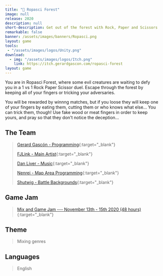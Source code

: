 ```yaml
---
title: "🌲 Ropasci Forest"
image: null
release: 2020
description: null
short-description: Get out of the forest with Rock, Paper and Scissors.
remarkable: false
banner: /assets/images/banners/Ropasci.png
layout: game
tools:
 - "/assets/images/logos/Unity.png"
download:
  - img: "/assets/images/logos/Itch.png"
    link: https://itch.gerardgascon.com/ropasci-forest
layout: game
---
```


You are in Ropasci Forest, where some evil creatures are waiting to defy you in a 1 vs 1 Rock Paper Scissor duel. Escape through the forest by keeping all of your fingers or tricking your adversaries.

You will be rewarded by winnng matches, but if you loose they will keep one of your fingers by eating them, cutting them or who knows what else... You can trick them, though! Use fake wood or meat fingers in order to keep yours, and pray so that they don't notice the deception...

## The Team

> [Gerard Gascón - Programming](https://twitter.com/G_of_Geri/){:target="_blank"}
>
> [FJLink - Main Artist](https://twitter.com/pipasdefranilla/){:target="_blank"}
>
> [Dan Liver - Music](https://twitter.com/clipncrash/){:target="_blank"}
>
> [Nenrei - Map Area Programming](https://twitter.com/nenreiDev/){:target="_blank"}
>
> [Shutwig - Battle Backgrounds](https://twitter.com/Shutwig/){:target="_blank"}

## Game Jam

> [Mix and Game Jam --- November 13th - 15th 2020 (48 hours)](https://itch.io/jam/mix-and-game-jam-2020/){:target="_blank"}

## Theme

> Mixing genres

## Languages

> English
